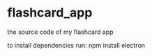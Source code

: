 # flashcard_app
the source code of my flashcard app

to install dependencies run:
 npm install electron

